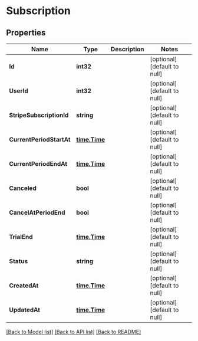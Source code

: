# Subscription

## Properties
Name | Type | Description | Notes
------------ | ------------- | ------------- | -------------
**Id** | **int32** |  | [optional] [default to null]
**UserId** | **int32** |  | [optional] [default to null]
**StripeSubscriptionId** | **string** |  | [optional] [default to null]
**CurrentPeriodStartAt** | [**time.Time**](time.Time.md) |  | [optional] [default to null]
**CurrentPeriodEndAt** | [**time.Time**](time.Time.md) |  | [optional] [default to null]
**Canceled** | **bool** |  | [optional] [default to null]
**CancelAtPeriodEnd** | **bool** |  | [optional] [default to null]
**TrialEnd** | [**time.Time**](time.Time.md) |  | [optional] [default to null]
**Status** | **string** |  | [optional] [default to null]
**CreatedAt** | [**time.Time**](time.Time.md) |  | [optional] [default to null]
**UpdatedAt** | [**time.Time**](time.Time.md) |  | [optional] [default to null]

[[Back to Model list]](../README.md#documentation-for-models) [[Back to API list]](../README.md#documentation-for-api-endpoints) [[Back to README]](../README.md)


